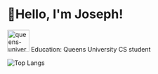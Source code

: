 # 👋Hello, I'm Joseph!

<div style="display: flex; align-items: center;">
  <div style="margin-right: 20px;">
    <img src="https://github.com/JosephLiao542211/JosephLiao542211/assets/100002111/05e7857d-e7ba-44a3-95b7-49fd6e9f8076" alt="queens-university-logo" width="50" height="50">
    Education: Queens University CS student
  </div>
</div>

![Top Langs](https://github-readme-stats.vercel.app/api/top-langs/?username=JosephLiao542211&layout=donut&exclude_repo=GMTK2023github-readme-stats&show_icons=true&bg_color=00000000&text_color=FFFFFF)
